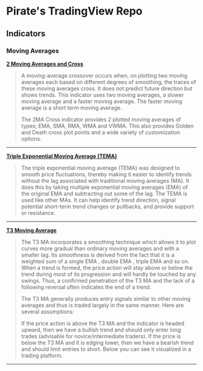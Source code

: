 # Pirate's TradingView Repo

## Indicators

### Moving Averages

**[2 Moving Averages and Cross](https://github.com/PirateCrypto/TradingView/blob/main/Indicators/%5BPirate%5D%202MA%20Cross)**
>A moving-average crossover occurs when, on plotting two moving averages each based on different degrees of smoothing, the traces of these moving averages cross. It does not predict future direction but shows trends. This indicator uses two moving averages, a slower moving average and a faster moving average. The faster moving average is a short term moving average.
>
>The 2MA Cross indicator provides 2 plotted moving averages of types; EMA, SMA, RMA, WMA and VWMA. This also provides Golden and Death cross plot points and a wide variety of customization options.

---

**[Triple Exponential Moving Average (TEMA)](https://github.com/PirateCrypto/TradingView/blob/main/Indicators/%5BPirate%5D%20Triple%20EMA)**
>The triple exponential moving average (TEMA) was designed to smooth price fluctuations, thereby making it easier to identify trends without the lag associated with traditional moving averages (MA). It does this by taking multiple exponential moving averages (EMA) of the original EMA and subtracting out some of the lag. The TEMA is used like other MAs. It can help identify trend direction, signal potential short-term trend changes or pullbacks, and provide support or resistance.

---

**[T3 Moving Average](https://github.com/PirateCrypto/TradingView/blob/main/Indicators/%5BPirate%5D%20T3%20MA)**
>The T3 MA incorporates a smoothing technique which allows it to plot curves more gradual than ordinary moving averages and with a smaller lag. Its smoothness is derived from the fact that it is a weighted sum of a single EMA , double EMA , triple EMA and so on. When a trend is formed, the price action will stay above or below the trend during most of its progression and will hardly be touched by any swings. Thus, a confirmed penetration of the T3 MA and the lack of a following reversal often indicates the end of a trend.
>
>The T3 MA generally produces entry signals similar to other moving averages and thus is traded largely in the same manner. Here are several assumptions:
>
>If the price action is above the T3 MA and the indicator is headed upward, then we have a bullish trend and should only enter long trades (advisable for novice/intermediate traders). If the price is below the T3 MA and it is edging lower, then we have a bearish trend and should limit entries to short. Below you can see it visualized in a trading platform.

---
